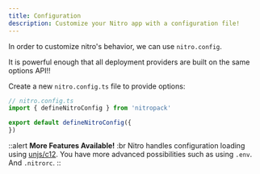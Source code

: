 ```yaml
---
title: Configuration
description: Customize your Nitro app with a configuration file!
---
```


In order to customize nitro's behavior, we can use `nitro.config`.

It is powerful enough that all deployment providers are built on the same options API!!

Create a new `nitro.config.ts` file to provide options:

```js
// nitro.config.ts
import { defineNitroConfig } from 'nitropack'

export default defineNitroConfig({
})
```

::alert
**More Features Available!**
:br
Nitro handles configuration loading using [unjs/c12](https://github.com/unjs/c12). You have more advanced possibilities such as using `.env`. And `.nitrorc`.
::
